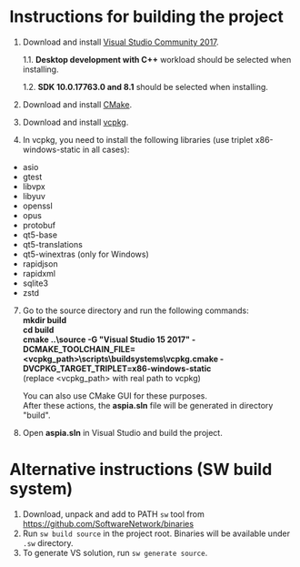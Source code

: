 Instructions for building the project
=====================================
1. Download and install [Visual Studio Community 2017](https://www.visualstudio.com/downloads).

   1.1. **Desktop development with C++** workload should be selected when installing.

   1.2. **SDK 10.0.17763.0 and 8.1** should be selected when installing.

2. Download and install [CMake](https://cmake.org/download).
3. Download and install [vcpkg](https://github.com/dchapyshev/vcpkg).
4. In vcpkg, you need to install the following libraries (use triplet x86-windows-static in all cases):
* asio
* gtest
* libvpx
* libyuv
* openssl
* opus
* protobuf
* qt5-base
* qt5-translations
* qt5-winextras (only for Windows)
* rapidjson
* rapidxml
* sqlite3
* zstd
7. Go to the source directory and run the following commands:
   **<br/>mkdir build
   <br/>cd build
   <br/>cmake ..\source -G "Visual Studio 15 2017" -DCMAKE_TOOLCHAIN_FILE=<vcpkg_path>\scripts\buildsystems\vcpkg.cmake -DVCPKG_TARGET_TRIPLET=x86-windows-static**
   <br/>(replace <vcpkg_path> with real path to vcpkg)

   You can also use CMake GUI for these purposes.
   <br/>After these actions, the **aspia.sln** file will be generated in directory "build".
8. Open **aspia.sln** in Visual Studio and build the project.

Alternative instructions (SW build system)
==========================================
1. Download, unpack and add to PATH `sw` tool from https://github.com/SoftwareNetwork/binaries
2. Run `sw build source` in the project root.
   Binaries will be available under `.sw` directory.
3. To generate VS solution, run `sw generate source`.
